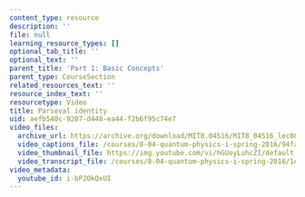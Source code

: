 ```yaml
---
content_type: resource
description: ''
file: null
learning_resource_types: []
optional_tab_title: ''
optional_text: ''
parent_title: 'Part 1: Basic Concepts'
parent_type: CourseSection
related_resources_text: ''
resource_index_text: ''
resourcetype: Video
title: Parseval identity
uid: aefb540c-9207-d448-ea44-f2b6f95c74e7
video_files:
  archive_url: https://archive.org/download/MIT8.04S16/MIT8_04S16_lec08_s2_300k.mp4
  video_captions_file: /courses/8-04-quantum-physics-i-spring-2016/94fa252959415ec1833216910f92d54d_i-bP2OkQxUI.vtt
  video_thumbnail_file: https://img.youtube.com/vi/hGUoyLuhcZI/default.jpg
  video_transcript_file: /courses/8-04-quantum-physics-i-spring-2016/1ecf608054792711ab67e8ff9192a9ef_i-bP2OkQxUI.pdf
video_metadata:
  youtube_id: i-bP2OkQxUI
---
```


